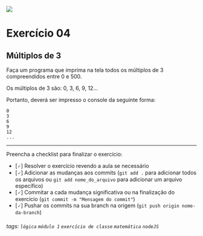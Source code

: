![](https://i.imgur.com/xG74tOh.png)

# Exercício 04

## Múltiplos de 3

Faça um programa que imprima na tela todos os múltiplos de 3 compreendidos entre 0 e 500.

Os múltiplos de 3 são: 0, 3, 6, 9, 12...

Portanto, deverá ser impresso o console da seguinte forma:

```
0
3
6
9
12
...

```

---

Preencha a checklist para finalizar o exercício:

-   [🗸] Resolver o exercício revendo a aula se necessário
-   [🗸] Adicionar as mudanças aos commits (`git add .` para adicionar todos os arquivos ou `git add nome_do_arquivo` para adicionar um arquivo específico)
-   [🗸] Commitar a cada mudança significativa ou na finalização do exercício (`git commit -m "Mensagem do commit"`)
-   [🗸] Pushar os commits na sua branch na origem (`git push origin nome-da-branch`)

###### tags: `lógica` `módulo 1` `exercício de classe` `matemática` `nodeJS`
